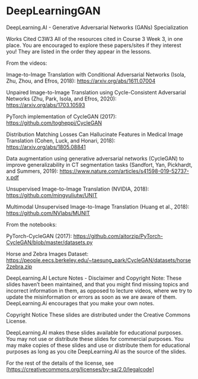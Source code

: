 # DeepLearningGAN
DeepLearning.AI - Generative Adversarial Networks (GANs) Specialization




Works Cited C3W3
All of the resources cited in Course 3 Week 3, in one place. You are encouraged to explore these papers/sites if they interest you! They are listed in the order they appear in the lessons.

From the videos:

Image-to-Image Translation with Conditional Adversarial Networks (Isola, Zhu, Zhou, and Efros, 2018): https://arxiv.org/abs/1611.07004

Unpaired Image-to-Image Translation using Cycle-Consistent Adversarial Networks (Zhu, Park, Isola, and Efros, 2020): https://arxiv.org/abs/1703.10593

PyTorch implementation of CycleGAN (2017): https://github.com/togheppi/CycleGAN

Distribution Matching Losses Can Hallucinate Features in Medical Image Translation (Cohen, Luck, and Honari, 2018): https://arxiv.org/abs/1805.08841

Data augmentation using generative adversarial networks (CycleGAN) to improve generalizability in CT segmentation tasks (Sandfort, Yan, Pickhardt, and Summers, 2019): https://www.nature.com/articles/s41598-019-52737-x.pdf

Unsupervised Image-to-Image Translation (NVIDIA, 2018): https://github.com/mingyuliutw/UNIT

Multimodal Unsupervised Image-to-Image Translation (Huang et al., 2018): https://github.com/NVlabs/MUNIT

From the notebooks:

PyTorch-CycleGAN (2017): https://github.com/aitorzip/PyTorch-CycleGAN/blob/master/datasets.py

Horse and Zebra Images Dataset: https://people.eecs.berkeley.edu/~taesung_park/CycleGAN/datasets/horse2zebra.zip


DeepLearning.AI Lecture Notes - Disclaimer and Copyright
Note: These slides haven’t been maintained, and that you might find missing topics and incorrect information in them, as opposed to lecture videos, where we try to update the misinformation or errors as soon as we are aware of them. DeepLearning.Ai encourages that you make your own notes.

Copyright Notice
These slides are distributed under the Creative Commons License.

DeepLearning.AI makes these slides available for educational purposes. You may not use or distribute these slides for commercial purposes. You may make copies of these slides and use or distribute them for educational purposes as long as you cite DeepLearning.AI as the source of the slides.

For the rest of the details of the license, see [https://creativecommons.org/licenses/by-sa/2.0/legalcode]
